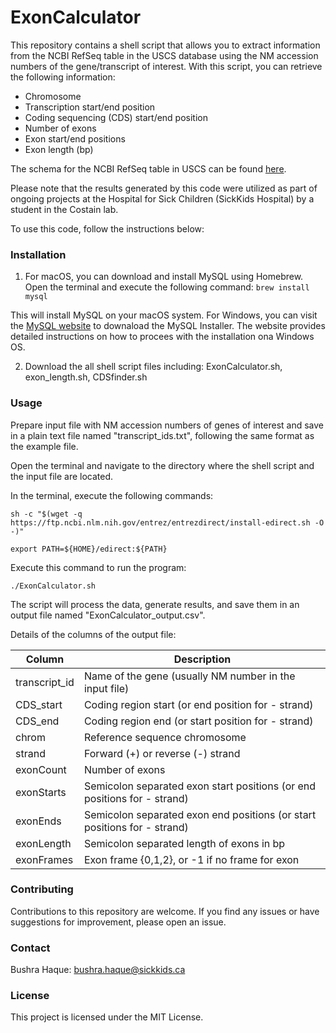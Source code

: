 # ExonCalculator

This repository contains a shell script that allows you to extract information from the NCBI RefSeq table in the USCS database using the NM accession numbers of the gene/transcript of interest. With this script, you can retrieve the following information: 

* Chromosome
* Transcription start/end position
* Coding sequencing (CDS) start/end position
* Number of exons
* Exon start/end positions
* Exon length (bp)

The schema for the NCBI RefSeq table in USCS can be found [here](https://genome.ucsc.edu/cgi-bin/hgTables?db=hg19&hgta_group=genes&hgta_track=refSeqComposite&hgta_table=ncbiRefSeqSelect&hgta_doSchema=describe+table+schema).

Please note that the results generated by this code were utilized as part of ongoing projects at the Hospital for Sick Children (SickKids Hospital) by a student in the Costain lab.

To use this code, follow the instructions below:

### Installation

1. For macOS, you can download and install MySQL using Homebrew. Open the terminal and execute the following command:
`brew install mysql`

This will install MySQL on your macOS system. 
For Windows, you can visit the [MySQL website](https://dev.mysql.com/downloads/windows/installer/) to downaload the MySQL Installer. The website provides detailed instructions on how to procees with the installation ona Windows OS. 

2. Download the all shell script files including: ExonCalculator.sh, exon_length.sh, CDSfinder.sh 

### Usage

Prepare input file with NM accession numbers of genes of interest and save in a plain text file named "transcript_ids.txt", following the same format as the example file. 

Open the terminal and navigate to the directory where the shell script and the input file are located. 

In the terminal, execute the following commands:

`sh -c "$(wget -q https://ftp.ncbi.nlm.nih.gov/entrez/entrezdirect/install-edirect.sh -O -)"`

`export PATH=${HOME}/edirect:${PATH}`

Execute this command to run the program: 

`./ExonCalculator.sh`

The script will process the data, generate results, and save them in an output file named "ExonCalculator_output.csv".

Details of the columns of the output file: 

Column       | Description
-------------| ----------------------------------------------------------------------------
transcript_id| Name of the gene (usually NM number in the input file)
CDS_start    | Coding region start (or end position for - strand)
CDS_end      | Coding region end (or start position for - strand)
chrom        | Reference sequence chromosome 
strand       | Forward (+) or reverse (-) strand 
exonCount    | Number of exons 
exonStarts   | Semicolon separated exon start positions (or end positions for - strand)
exonEnds     | Semicolon separated exon end positions (or start positions for - strand)
exonLength   | Semicolon separated length of exons in bp 
exonFrames   | Exon frame {0,1,2}, or -1 if no frame for exon

### Contributing
Contributions to this repository are welcome. If you find any issues or have suggestions for improvement, please open an issue.

### Contact

Bushra Haque: bushra.haque@sickkids.ca

### License
This project is licensed under the MIT License.
